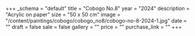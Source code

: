 +++
_schema = "default"
title = "Cobogo No.8"
year = "2024"
description = "Acrylic on paper"
size = "50 x 50 cm"
image = "/content/paintings/cobogo/cobogo_no8/cobogo-no-8-2024-1.jpg"
date = ""
draft = false
sale = false
gallery = ""
price = ""
purchase_link = ""
+++
